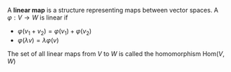 A **linear map** is a structure representing maps between vector spaces. A $\varphi : V \to W$ is linear if

- $\varphi(v_1+v_2) = \varphi(v_1)+\varphi(v_2)$
- $\varphi(\lambda v) = \lambda \varphi(v)$

The set of all linear maps from $V$ to $W$ is called the homomorphism $\mathrm{Hom}(V,W)$